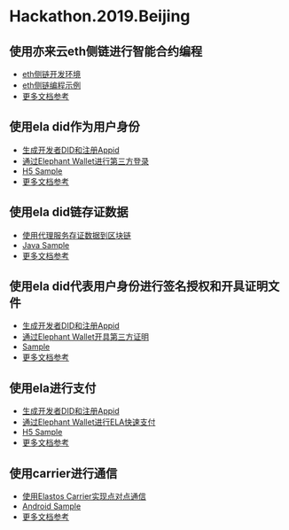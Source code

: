 # Hackathon.2019.Beijing

## 使用亦来云eth侧链进行智能合约编程

- [eth侧链开发环境]()
- [eth侧链编程示例]()
- [更多文档参考]()

## 使用ela did作为用户身份

- [生成开发者DID和注册Appid](./generate_appid.md)
- [通过Elephant Wallet进行第三方登录](./how_to_login_with_did.md)
- [H5 Sample](./how_to_login_with_did.html)
- [更多文档参考](https://github.com/elastos/Elastos.Developer.Doc/blob/master/CN/4.%E9%92%B1%E5%8C%85%E5%AF%B9%E6%8E%A5/4.Elephant%E9%92%B1%E5%8C%85%E5%AF%B9%E6%8E%A5%E5%8D%8F%E8%AE%AE.md)

## 使用ela did链存证数据

- [使用代理服务存证数据到区块链](https://github.com/elastos/Hackathon.2019.Beijing/blob/master/使用代理服务存证数据到区块链.md)
- [Java Sample](https://github.com/elastos/Elastos.SDK.DIDClient.Java/blob/master/sample/src/main/java/sample/com/upChain/UpChainSample.java)
- [更多文档参考](https://did-client-java-api.readthedocs.io/en/latest/)

## 使用ela did代表用户身份进行签名授权和开具证明文件

- [生成开发者DID和注册Appid](./generate_appid.md)
- [通过Elephant Wallet开具第三方证明]()
- [Sample]()
- [更多文档参考](https://github.com/elastos/Elastos.Developer.Doc/blob/master/CN/4.%E9%92%B1%E5%8C%85%E5%AF%B9%E6%8E%A5/4.Elephant%E9%92%B1%E5%8C%85%E5%AF%B9%E6%8E%A5%E5%8D%8F%E8%AE%AE.md)

## 使用ela进行支付

- [生成开发者DID和注册Appid](./generate_appid.md)
- [通过Elephant Wallet进行ELA快速支付](./how_to_pay_ela.md)
- [H5 Sample](./how_to_pay_ela.html)
- [更多文档参考](https://github.com/elastos/Elastos.Developer.Doc/blob/master/CN/4.%E9%92%B1%E5%8C%85%E5%AF%B9%E6%8E%A5/4.Elephant%E9%92%B1%E5%8C%85%E5%AF%B9%E6%8E%A5%E5%8D%8F%E8%AE%AE.md)

## 使用carrier进行通信

- [使用Elastos Carrier实现点对点通信](./carrier/get-started-for-android.md)
- [Android Sample](./carrier/demo.md)
- [更多文档参考](https://github.com/elastos/Elastos.NET.Carrier.Native.SDK/blob/master/README.md)
